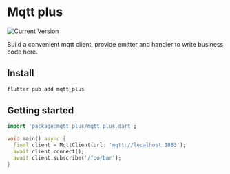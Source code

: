 # Mqtt plus

![Current Version](https://img.shields.io/badge/0.0.4-blue?style=flat-square&label=version)

Build a convenient mqtt client, provide emitter and handler to write business code here.

## Install

```bash
flutter pub add mqtt_plus
```

## Getting started

```dart
import 'package:mqtt_plus/mqtt_plus.dart';

void main() async {
  final client = MqttClient(url: 'mqtt://localhost:1883');
  await client.connect();
  await client.subscribe('/foo/bar');
}

```

